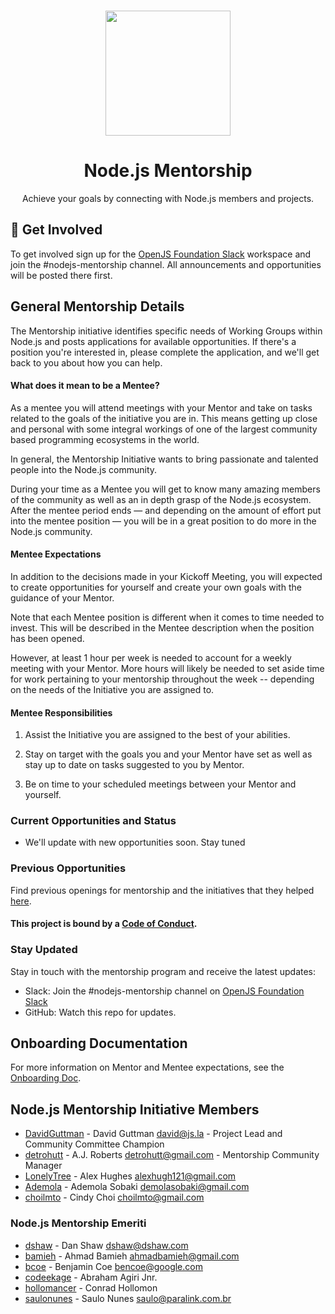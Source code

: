 <p align="center">
  <br>
  <a href="https://nodejs.dev">
    <img src="https://i.imgur.com/uIFTRPH.png" width="200"/>
  </a>
</p>

<h1 align="center">Node.js Mentorship</h1>

<p align="center">
  Achieve your goals by connecting with Node.js members and projects.
</p>

## 🚀 Get Involved

To get involved sign up for the [OpenJS Foundation Slack](https://slack-invite.openjsf.org/) workspace and join the #nodejs-mentorship channel. All announcements and opportunities will be posted there first. 

## General Mentorship Details

The Mentorship initiative identifies specific needs of Working Groups within Node.js and posts applications for available opportunities. If there's a position you're interested in, please complete the application, and we'll get back to you about how you can help.

#### What does it mean to be a Mentee? 

As a mentee you will attend meetings with your Mentor and take on tasks related to the goals of the initiative you are in. This means getting up close and personal with some integral workings of one of the largest community based programming ecosystems in the world. 

In general, the Mentorship Initiative wants to bring passionate and talented people into the Node.js community.

During your time as a Mentee you will get to know many amazing members of the community as well as an in depth grasp of the Node.js ecosystem. After the mentee period ends — and depending on the amount of effort put into the mentee position — you will be in a great position to do more in the Node.js community.

#### Mentee Expectations

In addition to the decisions made in your Kickoff Meeting, you will expected to create opportunities for yourself and create your own goals with the guidance of your Mentor.

Note that each Mentee position is different when it comes to time needed to invest. This will be described in the Mentee description when the position has been opened.

However, at least 1 hour per week is needed to account for a weekly meeting with your Mentor. More hours will likely be needed to set aside time for work pertaining to your mentorship throughout the week -- depending on the needs of the Initiative you are assigned to.

#### Mentee Responsibilities

1. Assist the Initiative you are assigned to the best of your abilities.

2. Stay on target with the goals you and your Mentor have set as well as stay up to date on tasks suggested to you by Mentor.

3. Be on time to your scheduled meetings between your Mentor and yourself.


### Current Opportunities and Status

* We'll update with new opportunities soon. Stay tuned
### Previous Opportunities

Find previous openings for mentorship and the initiatives that they helped [here](onboarding_docs/docs/SectionII/previousOpenings.md).

#### This project is bound by a [Code of Conduct][].

### Stay Updated

Stay in touch with the mentorship program and receive the latest updates:

- Slack: Join the #nodejs-mentorship channel on [OpenJS Foundation Slack](https://slack-invite.openjsf.org/)
- GitHub: Watch this repo for updates.

## Onboarding Documentation

For more information on Mentor and Mentee expectations, see the [Onboarding Doc](https://nodejs.github.io/mentorship/onboarding/).

## Node.js Mentorship Initiative Members

* [DavidGuttman](https://github.com/DavidGuttman) - David Guttman <david@js.la> - Project Lead and Community Committee Champion
* [detrohutt](https://github.com/detrohutt) - A.J. Roberts <detrohutt@gmail.com> - Mentorship Community Manager
* [LonelyTree](https://github.com/lonelytree) - Alex Hughes <alexhugh121@gmail.com>
* [Ademola](https://github.com/demola07) - Ademola Sobaki <demolasobaki@gmail.com>
* [choilmto](https://github.com/choilmto) - Cindy Choi <choilmto@gmail.com>

### Node.js Mentorship Emeriti

* [dshaw](https://github.com/dshaw) - Dan Shaw <dshaw@dshaw.com>
* [bamieh](https://github.com/bamieh) - Ahmad Bamieh <ahmadbamieh@gmail.com>
* [bcoe](https://github.com/bcoe) - Benjamin Coe <bencoe@google.com>
* [codeekage](https://github.com/codeekage) - Abraham Agiri Jnr.
* [hollomancer](https://github.com/hollomancer) - Conrad Hollomon
* [saulonunes](https://github.com/saulonunes) - Saulo Nunes <saulo@paralink.com.br>


[Mentorship Journal]: JOURNAL.md
[Code of Conduct]: CODE_OF_CONDUCT.md
[Node.js Foundation]: https://github.com/nodejs
[Kicking off the mentorship program initiative]: kickoff.md
[Working Groups]: https://github.com/nodejs/TSC/blob/master/WORKING_GROUPS.md
[Contributing to the project]: CONTRIBUTING.md
[Kubernetes pilot program]: https://docs.google.com/presentation/d/1bRjDEPEn3autWzaEFirbLfHagbZV04Q9kTCalYmnnXw/edit#slide=id.g2900d0522b_0_76
